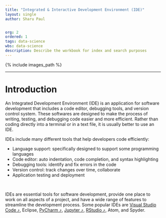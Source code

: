 ```yaml
---
title: "Integrated & Interactive Development Environment (IDE)"
layout: single
author: Sharu Paul


org: 2
ordered: 1
tags: data-science
wbs: data-science
description: Describe the workbook for index and search purposes
---
```



{% include images_path %}


---


# Introduction

An Integrated Development Environment (IDE) is an application for software development that includes a code editor, debugging tools, and version control system. These softwares are designed to make the process of writing, testing, and debugging code easier and more efficient. Rather than coding directly into a terminal or in a text file, it is usually better to use an IDE. <br>

IDEs include many different tools that help developers code efficiently:
* Language support: specifically designed to support some programming languages
* Code editor: auto indentation, code completion, and syntax highlighting
* Debugging tools: identify and fix errors in the code
* Version control: track changes over time, collaborate
* Application testing and deployment
<br>

IDEs are essential tools for software development, provide one place to work on all aspects of a project, and have a wide range of features to streamline the development process. Some popular IDEs are [Visual Studio Code ⤴](01A-tutorial-VSCode.md), Eclipse, [PyCharm ⤴](02E-pycharm-ide.md), [Jupyter ⤴](01B-jupyter-basics), [RStudio ⤴](03A-rstudio-basics.md), Atom, and Spyder.
